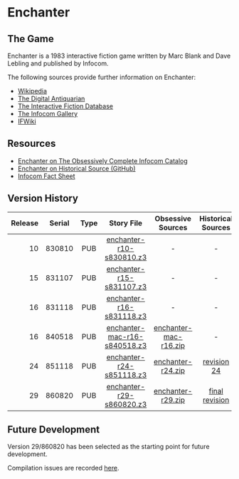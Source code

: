 # Enchanter

## The Game

Enchanter is a 1983 interactive fiction game written by Marc Blank and Dave Lebling and published by Infocom.

The following sources provide further information on Enchanter:

* [Wikipedia](https://en.wikipedia.org/wiki/Enchanter_(video_game))
* [The Digital Antiquarian](https://www.filfre.net/2013/04/enchanter/)
* [The Interactive Fiction Database](https://ifdb.tads.org/viewgame?id=vu4xhul3abknifcr)
* [The Infocom Gallery](https://gallery.guetech.org/enchanter/enchanter.html)
* [IFWiki](http://www.ifwiki.org/index.php/Enchanter)

## Resources

* [Enchanter on The Obsessively Complete Infocom Catalog](https://eblong.com/infocom/#enchanter)
* [Enchanter on Historical Source (GitHub)](https://github.com/historicalsource/enchanter)
* [Infocom Fact Sheet](http://pdd.if-legends.org/infocom/fact-sheet.txt)

## Version History

| Release | Serial | Type | Story File                     | Obsessive Sources       | Historical Sources |
| -------:|:------:|:----:|:------------------------------:|:-----------------------:|:------------------:|
|      10 | 830810 |  PUB |     [enchanter-r10-s830810.z3] |                       - |                  - |
|      15 | 831107 |  PUB |     [enchanter-r15-s831107.z3] |                       - |                  - |
|      16 | 831118 |  PUB |     [enchanter-r16-s831118.z3] |                       - |                  - |
|      16 | 840518 |  PUB | [enchanter-mac-r16-s840518.z3] | [enchanter-mac-r16.zip] |                  - |
|      24 | 851118 |  PUB |     [enchanter-r24-s851118.z3] |     [enchanter-r24.zip] |      [revision 24] |
|      29 | 860820 |  PUB |     [enchanter-r29-s860820.z3] |     [enchanter-r29.zip] |   [final revision] |

[enchanter-r10-s830810.z3]: https://eblong.com/infocom/gamefiles/enchanter-r10-s830810.z3

[enchanter-r15-s831107.z3]: https://eblong.com/infocom/gamefiles/enchanter-r15-s831107.z3

[enchanter-r16-s831118.z3]: https://eblong.com/infocom/gamefiles/enchanter-r16-s831118.z3

[enchanter-mac-r16-s840518.z3]: https://eblong.com/infocom/gamefiles/enchanter-mac-r16-s840518.z3
[enchanter-mac-r16.zip]: https://eblong.com/infocom/sources/enchanter-mac-r16.zip

[enchanter-r24-s851118.z3]: https://eblong.com/infocom/gamefiles/enchanter-r24-s851118.z3
[enchanter-r24.zip]: https://eblong.com/infocom/sources/enchanter-r24.zip
[revision 24]: https://github.com/historicalsource/enchanter/tree/826abeb339fc76bc228e694ac89af02fe0f412c8

[enchanter-r29-s860820.z3]: https://eblong.com/infocom/gamefiles/enchanter-r29-s860820.z3
[enchanter-r29.zip]: https://eblong.com/infocom/sources/enchanter-r29.zip
[final revision]: https://github.com/historicalsource/enchanter/tree/fc9385cb7d5924c910ba6e0cb0118d1355b3c1b4

## Future Development

Version 29/860820 has been selected as the starting point for future development.

Compilation issues are recorded [here](https://github.com/the-infocom-files/enchanter/issues/2).
